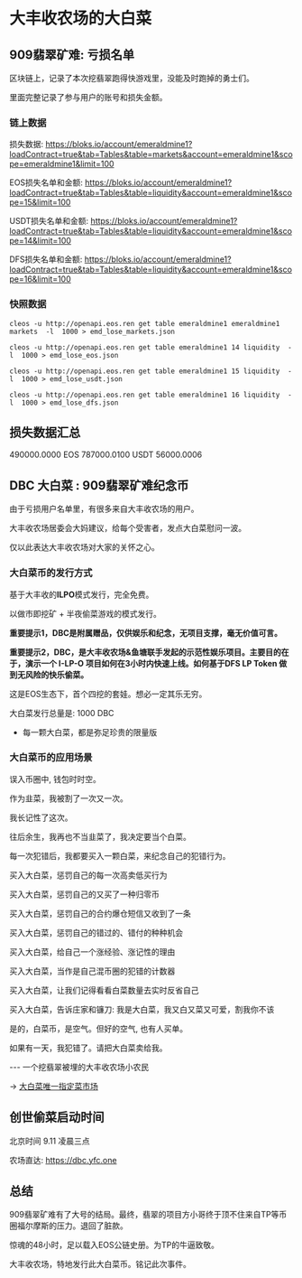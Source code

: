 # 大丰收农场的大白菜

## 909翡翠矿难: 亏损名单

区块链上，记录了本次挖翡翠跑得快游戏里，没能及时跑掉的勇士们。

里面完整记录了参与用户的账号和损失金额。

### 链上数据

损失数据:
https://bloks.io/account/emeraldmine1?loadContract=true&tab=Tables&table=markets&account=emeraldmine1&scope=emeraldmine1&limit=100

EOS损失名单和金额:
https://bloks.io/account/emeraldmine1?loadContract=true&tab=Tables&table=liquidity&account=emeraldmine1&scope=15&limit=100

USDT损失名单和金额:
https://bloks.io/account/emeraldmine1?loadContract=true&tab=Tables&table=liquidity&account=emeraldmine1&scope=14&limit=100

DFS损失名单和金额:
https://bloks.io/account/emeraldmine1?loadContract=true&tab=Tables&table=liquidity&account=emeraldmine1&scope=16&limit=100

### 快照数据

```
cleos -u http://openapi.eos.ren get table emeraldmine1 emeraldmine1 markets  -l  1000 > emd_lose_markets.json

cleos -u http://openapi.eos.ren get table emeraldmine1 14 liquidity  -l  1000 > emd_lose_eos.json 

cleos -u http://openapi.eos.ren get table emeraldmine1 15 liquidity  -l  1000 > emd_lose_usdt.json 

cleos -u http://openapi.eos.ren get table emeraldmine1 16 liquidity  -l  1000 > emd_lose_dfs.json 

```

## 损失数据汇总

490000.0000 EOS
787000.0100 USDT
56000.0006

## DBC 大白菜 : 909翡翠矿难纪念币

由于亏损用户名单里，有很多来自大丰收农场的用户。

大丰收农场居委会大妈建议，给每个受害者，发点大白菜慰问一波。

仅以此表达大丰收农场对大家的关怀之心。

### 大白菜币的发行方式

基于大丰收的**ILPO**模式发行，完全免费。

以做市即挖矿 + 半夜偷菜游戏的模式发行。

**重要提示1，DBC是附属赠品，仅供娱乐和纪念，无项目支撑，毫无价值可言。**

**重要提示2，DBC，是大丰收农场&鱼塘联手发起的示范性娱乐项目。主要目的在于，演示一个 I-LP-O 项目如何在3小时内快速上线。如何基于DFS LP Token 做到无风险的快乐偷菜。**

这是EOS生态下，首个四挖的套娃。想必一定其乐无穷。

大白菜发行总量是: 1000 DBC

* 每一颗大白菜，都是弥足珍贵的限量版

### 大白菜币的应用场景

误入币圈中, 钱包时时空。

作为韭菜，我被割了一次又一次。

我长记性了这次。

往后余生，我再也不当韭菜了，我决定要当个白菜。

每一次犯错后，我都要买入一颗白菜，来纪念自己的犯错行为。

买入大白菜，惩罚自己的每一次高卖低买行为

买入大白菜，惩罚自己的又买了一种归零币

买入大白菜，惩罚自己的合约爆仓短信又收到了一条

买入大白菜，惩罚自己的错过的、错付的种种机会

买入大白菜，给自己一个涨经验、涨记性的理由

买入大白菜，当作是自己混币圈的犯错的计数器

买入大白菜，让我们记得看看白菜数量去实时反省自己

买入大白菜，告诉庄家和镰刀: 我是大白菜，我又白又菜又可爱，割我你不该

是的，白菜币，是空气。但好的空气, 也有人买单。

如果有一天，我犯错了。请把大白菜卖给我。


--- 一个挖翡翠被埋的大丰收农场小农民

-> [大白菜唯一指定菜市场](https://apps.defis.network/market/346)

## 创世偷菜启动时间

北京时间 9.11 凌晨三点

农场直达: https://dbc.yfc.one

## 总结

909翡翠矿难有了大号的结局。最终，翡翠的项目方小哥终于顶不住来自TP等币圈福尔摩斯的压力。退回了脏款。

惊魂的48小时，足以载入EOS公链史册。为TP的牛逼致敬。

大丰收农场，特地发行此大白菜币。铭记此次事件。

